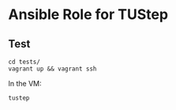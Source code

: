 # Ansible Role for TUStep

## Test

    cd tests/
    vagrant up && vagrant ssh

In the VM:

    tustep